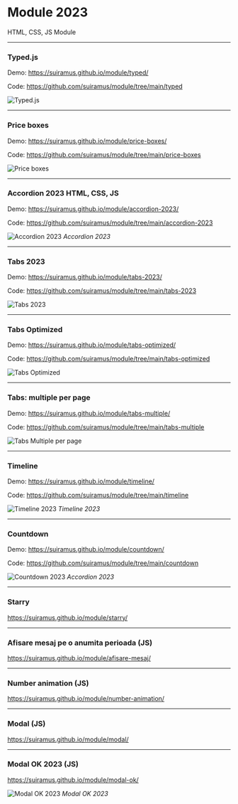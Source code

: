 # Module 2023
 HTML, CSS, JS Module
 
---
 
### Typed.js
Demo: https://suiramus.github.io/module/typed/

Code: https://github.com/suiramus/module/tree/main/typed

![Typed.js](/typed/typed.jpg)
 
---
 
### Price boxes
Demo: https://suiramus.github.io/module/price-boxes/

Code: https://github.com/suiramus/module/tree/main/price-boxes

![Price boxes](/price-boxes/price-boxes.jpg)

---

### Accordion 2023 HTML, CSS, JS
Demo: https://suiramus.github.io/module/accordion-2023/

Code: https://github.com/suiramus/module/tree/main/accordion-2023

![Accordion 2023](/accordion-2023/accordion-2023.jpg)
*Accordion 2023*

---

### Tabs 2023
Demo: https://suiramus.github.io/module/tabs-2023/

Code: https://github.com/suiramus/module/tree/main/tabs-2023

![Tabs 2023](/tabs-2023/tabs-2023.jpg)

---

### Tabs Optimized

Demo: https://suiramus.github.io/module/tabs-optimized/

Code: https://github.com/suiramus/module/tree/main/tabs-optimized

![Tabs Optimized](/tabs-optimized/tabs-optimized.jpg)

---

### Tabs: multiple per page
Demo: https://suiramus.github.io/module/tabs-multiple/

Code: https://github.com/suiramus/module/tree/main/tabs-multiple

![Tabs Multiple per page](/tabs-multiple/tabs-multiple.jpg)

---

### Timeline
Demo: https://suiramus.github.io/module/timeline/

Code: https://github.com/suiramus/module/tree/main/timeline

![Timeline 2023](/timeline/timeline.jpg)
*Timeline 2023*

---

### Countdown
Demo: https://suiramus.github.io/module/countdown/

Code: https://github.com/suiramus/module/tree/main/countdown

![Countdown 2023](/countdown/countdown.jpg)
*Accordion 2023*

---

### Starry
https://suiramus.github.io/module/starry/

---

### Afisare mesaj pe o anumita perioada (JS)
https://suiramus.github.io/module/afisare-mesaj/

---

### Number animation (JS)
https://suiramus.github.io/module/number-animation/

---

### Modal (JS)
https://suiramus.github.io/module/modal/

---

### Modal OK 2023 (JS)
https://suiramus.github.io/module/modal-ok/

![Modal OK 2023](/modal-ok/modal-ok.jpg)
*Modal OK 2023*